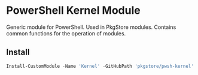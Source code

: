 # PowerShell Kernel Module

Generic module for PowerShell. Used in PkgStore modules. Contains common functions for the operation of modules.

## Install

```powershell
Install-CustomModule -Name 'Kernel' -GitHubPath 'pkgstore/pwsh-kernel'
```
